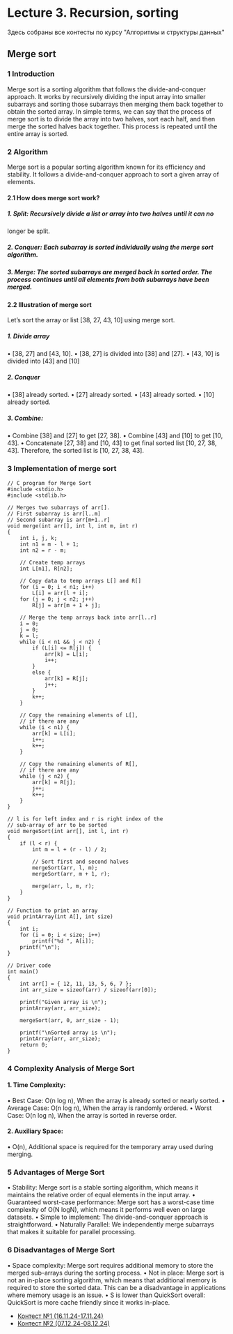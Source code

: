 # Lecture 3. Recursion, sorting
Здесь собраны все контесты по курсу "Алгоритмы и структуры данных"

## Merge sort
### 1 Introduction
Merge sort is a sorting algorithm that follows the divide-and-conquer approach. It works by recursively dividing the input array into smaller subarrays and sorting those subarrays then merging them back together to obtain the sorted array.
In simple terms, we can say that the process of merge sort is to divide the array into two halves, sort each half, and then merge the sorted halves back together. This process is repeated until the entire array is sorted.
### 2 Algorithm
Merge sort is a popular sorting algorithm known for its efficiency and stability.
It follows a divide-and-conquer approach to sort a given array of elements.
#### 2.1 How does merge sort work?
##### 1. Split: Recursively divide a list or array into two halves until it can no
longer be split.
##### 2. Conquer: Each subarray is sorted individually using the merge sort algorithm.
##### 3. Merge: The sorted subarrays are merged back in sorted order. The process continues until all elements from both subarrays have been merged.
#### 2.2 Illustration of merge sort
Let’s sort the array or list [38, 27, 43, 10] using merge sort.
##### 1. Divide array
• [38, 27] and [43, 10].
• [38, 27] is divided into [38] and [27].
• [43, 10] is divided into [43] and [10]
##### 2. Conquer
• [38] already sorted.
• [27] already sorted.
• [43] already sorted.
• [10] already sorted.
##### 3. Combine:
• Combine [38] and [27] to get [27, 38].
• Combine [43] and [10] to get [10, 43].
• Concatenate [27, 38] and [10, 43] to get final sorted list [10, 27, 38, 43].
Therefore, the sorted list is [10, 27, 38, 43].
### 3 Implementation of merge sort
```
// C program for Merge Sort
#include <stdio.h>
#include <stdlib.h>

// Merges two subarrays of arr[].
// First subarray is arr[l..m]
// Second subarray is arr[m+1..r]
void merge(int arr[], int l, int m, int r)
{
    int i, j, k;
    int n1 = m - l + 1;
    int n2 = r - m;

    // Create temp arrays
    int L[n1], R[n2];

    // Copy data to temp arrays L[] and R[]
    for (i = 0; i < n1; i++)
        L[i] = arr[l + i];
    for (j = 0; j < n2; j++)
        R[j] = arr[m + 1 + j];

    // Merge the temp arrays back into arr[l..r]
    i = 0;
    j = 0;
    k = l;
    while (i < n1 && j < n2) {
        if (L[i] <= R[j]) {
            arr[k] = L[i];
            i++;
        }
        else {
            arr[k] = R[j];
            j++;
        }
        k++;
    }

    // Copy the remaining elements of L[],
    // if there are any
    while (i < n1) {
        arr[k] = L[i];
        i++;
        k++;
    }

    // Copy the remaining elements of R[],
    // if there are any
    while (j < n2) {
        arr[k] = R[j];
        j++;
        k++;
    }
}

// l is for left index and r is right index of the
// sub-array of arr to be sorted
void mergeSort(int arr[], int l, int r)
{
    if (l < r) {
        int m = l + (r - l) / 2;

        // Sort first and second halves
        mergeSort(arr, l, m);
        mergeSort(arr, m + 1, r);

        merge(arr, l, m, r);
    }
}

// Function to print an array
void printArray(int A[], int size)
{
    int i;
    for (i = 0; i < size; i++)
        printf("%d ", A[i]);
    printf("\n");
}

// Driver code
int main()
{
    int arr[] = { 12, 11, 13, 5, 6, 7 };
    int arr_size = sizeof(arr) / sizeof(arr[0]);

    printf("Given array is \n");
    printArray(arr, arr_size);

    mergeSort(arr, 0, arr_size - 1);

    printf("\nSorted array is \n");
    printArray(arr, arr_size);
    return 0;
}
```
### 4 Complexity Analysis of Merge Sort
#### 1. Time Complexity:
• Best Case: O(n log n), When the array is already sorted or nearly
sorted.
• Average Case: O(n log n), When the array is randomly ordered.
• Worst Case: O(n log n), When the array is sorted in reverse order.
#### 2. Auxiliary Space:
• O(n), Additional space is required for the temporary array used
during merging.
### 5 Advantages of Merge Sort
• Stability: Merge sort is a stable sorting algorithm, which means it maintains
the relative order of equal elements in the input array.
• Guaranteed worst-case performance: Merge sort has a worst-case
time complexity of O(N logN), which means it performs well even on
large datasets.
• Simple to implement: The divide-and-conquer approach is straightforward.
• Naturally Parallel: We independently merge subarrays that makes it
suitable for parallel processing.
### 6 Disadvantages of Merge Sort
• Space complexity: Merge sort requires additional memory to store the
merged sub-arrays during the sorting process.
• Not in place: Merge sort is not an in-place sorting algorithm, which
means that additional memory is required to store the sorted data. This
can be a disadvantage in applications where memory usage is an issue.
• S is lower than QuickSort overall: QuickSort is more cache friendly
since it works in-place.

- [Контест №1 (16.11.24-17.11.24)](https://github.com/sofa797/HSE/tree/main/course%20C)
- [Контест №2 (07.12.24-08.12.24)]()
